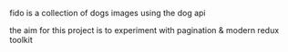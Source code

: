 fido is a collection of dogs images using the dog api

the aim  for this project is to experiment with pagination & modern redux toolkit
